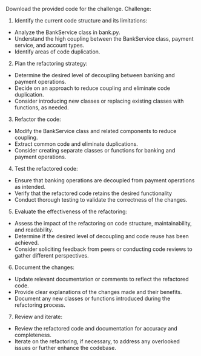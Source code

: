Download the provided code for the challenge.
Challenge:

1. Identify the current code structure and its limitations:

- Analyze the BankService class in bank.py.
- Understand the high coupling between the BankService class, payment service, and account types.
- Identify areas of code duplication.

2. Plan the refactoring strategy:

- Determine the desired level of decoupling between banking and payment operations.
- Decide on an approach to reduce coupling and eliminate code duplication.
- Consider introducing new classes or replacing existing classes with functions, as needed.

3. Refactor the code:

- Modify the BankService class and related components to reduce coupling.
- Extract common code and eliminate duplications.
- Consider creating separate classes or functions for banking and payment operations.

4. Test the refactored code:

- Ensure that banking operations are decoupled from payment operations as intended.
- Verify that the refactored code retains the desired functionality
- Conduct thorough testing to validate the correctness of the changes.

5. Evaluate the effectiveness of the refactoring:

- Assess the impact of the refactoring on code structure, maintainability, and readability.
- Determine if the desired level of decoupling and code reuse has been achieved.
- Consider soliciting feedback from peers or conducting code reviews to gather different perspectives.

6. Document the changes:

- Update relevant documentation or comments to reflect the refactored code.
- Provide clear explanations of the changes made and their benefits.
- Document any new classes or functions introduced during the refactoring process.

7. Review and iterate:

- Review the refactored code and documentation for accuracy and completeness.
- Iterate on the refactoring, if necessary, to address any overlooked issues or further enhance the codebase.
